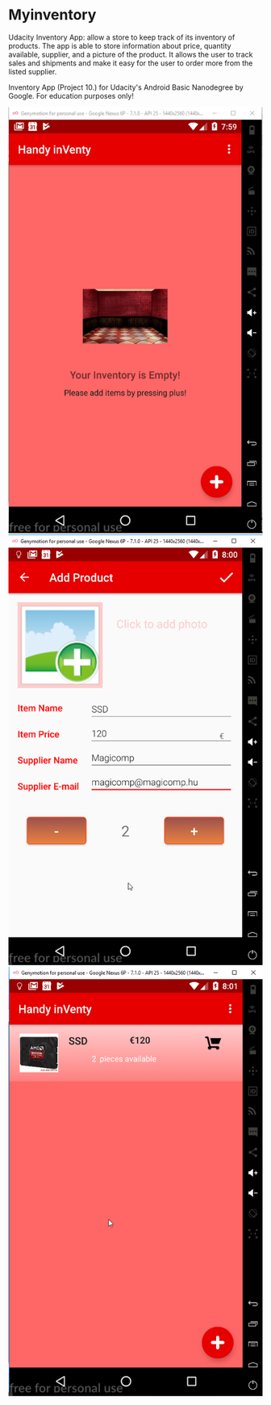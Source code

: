 # Myinventory
Udacity Inventory App: allow a store to keep track of its inventory of products. The app is able to store information about price, quantity available, supplier, and a picture of the product. It allows the user to track sales and shipments and make it easy for the user to order more from the listed supplier.


Inventory App (Project 10.) for Udacity's Android Basic Nanodegree by Google. For education purposes only!

![alt text](https://github.com/cadmonadam/Myinventory/blob/master/Result1.png)
![alt text](https://github.com/cadmonadam/Myinventory/blob/master/Result2.png)
![alt text](https://github.com/cadmonadam/Myinventory/blob/master/Result3.png)
